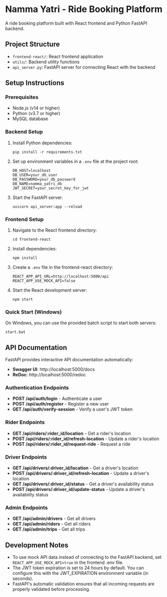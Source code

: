 # Namma Yatri - Ride Booking Platform

A ride booking platform built with React frontend and Python FastAPI backend.

## Project Structure

- `frontend-react/`: React frontend application
- `utils/`: Backend utility functions
- `api_server.py`: FastAPI server for connecting React with the backend

## Setup Instructions

### Prerequisites

- Node.js (v14 or higher)
- Python (v3.7 or higher)
- MySQL database

### Backend Setup

1. Install Python dependencies:
   ```
   pip install -r requirements.txt
   ```

2. Set up environment variables in a `.env` file at the project root:
   ```
   DB_HOST=localhost
   DB_USER=your_db_user
   DB_PASSWORD=your_db_password
   DB_NAME=namma_yatri_db
   JWT_SECRET=your_secret_key_for_jwt
   ```

3. Start the FastAPI server:
   ```
   uvicorn api_server:app --reload
   ```

### Frontend Setup

1. Navigate to the React frontend directory:
   ```
   cd frontend-react
   ```

2. Install dependencies:
   ```
   npm install
   ```

3. Create a `.env` file in the frontend-react directory:
   ```
   REACT_APP_API_URL=http://localhost:5000/api
   REACT_APP_USE_MOCK_API=false
   ```

4. Start the React development server:
   ```
   npm start
   ```

### Quick Start (Windows)

On Windows, you can use the provided batch script to start both servers:
```
start.bat
```

## API Documentation

FastAPI provides interactive API documentation automatically:

- **Swagger UI**: http://localhost:5000/docs
- **ReDoc**: http://localhost:5000/redoc

### Authentication Endpoints

- **POST /api/auth/login** - Authenticate a user
- **POST /api/auth/register** - Register a new user
- **GET /api/auth/verify-session** - Verify a user's JWT token

### Rider Endpoints

- **GET /api/riders/:rider_id/location** - Get a rider's location
- **POST /api/riders/:rider_id/refresh-location** - Update a rider's location
- **POST /api/riders/:rider_id/request-ride** - Request a ride

### Driver Endpoints

- **GET /api/drivers/:driver_id/location** - Get a driver's location
- **POST /api/drivers/:driver_id/refresh-location** - Update a driver's location
- **GET /api/drivers/:driver_id/status** - Get a driver's availability status
- **POST /api/drivers/:driver_id/update-status** - Update a driver's availability status

### Admin Endpoints

- **GET /api/admin/drivers** - Get all drivers
- **GET /api/admin/riders** - Get all riders
- **GET /api/admin/trips** - Get all trips

## Development Notes

- To use mock API data instead of connecting to the FastAPI backend, set `REACT_APP_USE_MOCK_API=true` in the frontend .env file.
- The JWT token expiration is set to 24 hours by default. You can configure this with the JWT_EXPIRATION environment variable (in seconds).
- FastAPI's automatic validation ensures that all incoming requests are properly validated before processing.